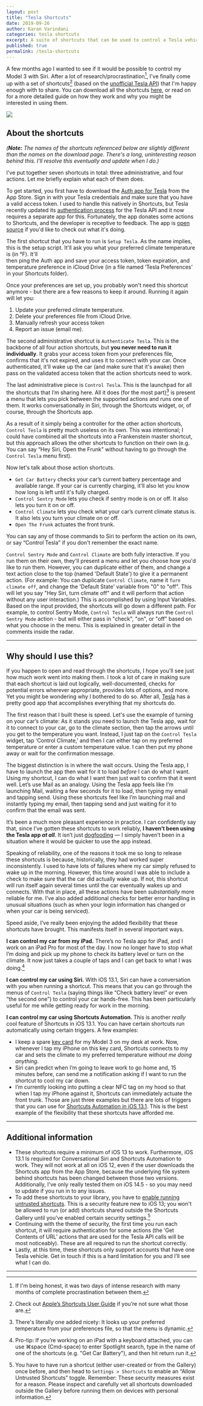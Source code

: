 ```yaml
--- 
layout: post
title: "Tesla Shortcuts"
date: 2019-09-26
author: Karan Varindani
categories: tesla shortcuts
excerpt: A suite of shortcuts that can be used to control a Tesla vehicle through Siri (and more).
published: true
permalink: /tesla-shortcuts
---
```


	

A few months ago I wanted to see if it would be possible to control my Model 3 with Siri. After a lot of research/procrastination[^1], I've finally come up with a set of shortcuts[^2] (based on the [unofficial Tesla API](https://tesla-api.timdorr.com/)) that I'm happy enough with to share. You can download all the shortcuts [here](/tesla-shortcuts-tldr), or read on for a more detailed guide on how they work and why you might be interested in using them.

![](/assets/tesla-spoiler.jpeg)

## About the shortcuts
*(**Note:** The names of the shortcuts referenced below are slightly different than the names on the download page. There's a long, uninteresting reason behind this. I'll resolve this eventually and update when I do.)*

I've put together seven shortcuts in total: three administrative, and four actions. Let me briefly explain what each of them does.

To get started, you first have to download the [Auth app for Tesla](https://apps.apple.com/us/app/auth-app-for-tesla/id1552058613) from the App Store. Sign in with your Tesla credentials and make sure that you have a valid access token. I used to handle this natively in Shortcuts, but Tesla recently updated its [authentication process](https://tesla-api.timdorr.com/api-basics/authentication) for the Tesla API and it now requires a separate app for this. Fortunately, the app donates some actions to Shortcuts, and the developer is receptive to feedback. The app is [open source](https://github.com/teslabuds/authappfortesla) if you'd like to check out what it's doing.

The first shortcut that you have to run is `Setup Tesla`. As the name implies, this is the setup script. It'll ask you what your preferred climate temperature is (in °F). It'll  
then ping the Auth app and save your access token, token expiration, and temperature preference in iCloud Drive (in a file named ‘Tesla Preferences’ in your Shortcuts folder).

Once your preferences are set up, you probably won't need this shortcut anymore -  but there are a few reasons to keep it around. Running it again will let you:
1. Update your preferred climate temperature.
2. Delete your preferences file from iCloud Drive.
3. Manually refresh your access token
4. Report an issue (email me).

The second administrative shortcut is `Authenticate Tesla`. This is the backbone of all four action shortcuts, but **you never need to run it individually**. It grabs your access token from your preferences file, confirms that it's not expired, and uses it to connect with your car. Once authenticated, it'll wake up the car (and make sure that it's awake) then pass on the validated access token that the action shortcuts need to work.

The last administrative piece is `Control Tesla`. This is the launchpad for all the shortcuts that I’m sharing here. All it does (for the most part)[^3] is present a menu that lets you pick between the supported actions and runs one of them. It works conversationally in Siri, through the Shortcuts widget, or, of course, through the Shortcuts app.

As a result of it simply being a controller for the other action shortcuts, `Control Tesla` is pretty much useless on its own. This was intentional; I could have combined all the shortcuts into a Frankenstein master shortcut, but this approach allows the other shortcuts to function on their own (e.g. You can say “Hey Siri, Open the Frunk” without having to go through the `Control Tesla` menu first).

Now let's talk about those action shortcuts.

* `Get Car Battery` checks your car’s current battery percentage and available range. If your car is currently charging, it'll also let you know how long is left until it's fully charged.
* `Control Sentry Mode` lets you check if sentry mode is on or off. It also lets you turn it on or off.
* `Control Climate` lets you check what your car’s current climate status is. It also lets you turn your climate on or off.
* `Open The Frunk` actuates the front trunk.

You can say any of those commands to Siri to perform the action on its own, or say “Control Tesla” if you don't remember the exact name.

`Control Sentry Mode` and `Control Climate` are both fully interactive. If you run them on their own, they'll present a menu and let you choose how you'd like to run them. However, you can duplicate either of them, and change a text action close to the top (named 'Default State') to give it a permanent action. (For example: You can duplicate `Control Climate`, name it `Turn climate off`, and change the 'Default State' variable from "0" to "off". This will let you say "Hey Siri, turn climate off" and it will perform that action without any user interaction.) This is accomplished by using Input Variables. Based on the input provided, the shortcuts will go down a different path. For example, to control Sentry Mode, `Control Tesla` will always run the `Control Sentry Mode` action - but will either pass in "check", "on", or "off" based on what you choose in the menu. This is explained in greater detail in the comments inside the radar.

---- 

## Why should I use this?
If you happen to open and read through the shortcuts, I hope you'll see just how much work went into making them. I took a lot of care in making sure that each shortcut is laid out logically, well-documented, checks for potential errors wherever appropriate, provides lots of options, and more. Yet you might be wondering why I bothered to do so. After all, [Tesla](https://apps.apple.com/us/app/tesla/id582007913) has a pretty good app that accomplishes everything that my shortcuts do.

The first reason that I built these is speed. Let's use the example of turning on your car’s climate: As it stands you need to launch the Tesla app, wait for it to connect to your car, go to the climate section, then tap the arrows until you get to the temperature you want. Instead, I just tap on the  `Control Tesla`  widget, tap ‘Control Climate,’ and then I can either tap on my preferred temperature or enter a custom temperature value. I can then put my phone away or wait for the confirmation message.

The biggest distinction is in where the wait occurs. Using the Tesla app, I have to launch the app then wait for it to load _before_ I can do what I want. Using my shortcut, I can do what I want then just wait to confirm that it went well. Let’s use Mail as an analogy. Using the Tesla app feels like I’m launching Mail, waiting a few seconds for it to load, then typing my email and tapping send. Using these shortcuts feel like I’m launching mail and instantly typing my email, then tapping send and just waiting for it to confirm that the email was sent. 

It’s been a much more pleasant experience in practice. I can confidently say that, since I’ve gotten these shortcuts to work reliably, **I haven’t been using the Tesla app _at all_**. It isn’t just [dogfooding](https://en.wikipedia.org/wiki/Eating_your_own_dog_food) — I simply haven’t been in a situation where it would be quicker to use the app instead. 

Speaking of reliability, one of the reasons it took me so long to release these shortcuts is because, historically, they had worked super inconsistently. I used to have lots of failures where my car simply refused to wake up in the morning. However, this time around I was able to include a check to make sure that the car did actually wake up. If not, this shortcut will run itself again several times until the car eventually wakes up and connects. With that in place, all these actions have been _substantially_ more reliable for me. I’ve also added additional checks for better error handling in unusual situations (such as when your login information has changed or when your car is being serviced).

Speed aside, I’ve really been enjoying the added flexibility that these shortcuts have brought. This manifests itself in several important ways.

**I can control my car from my iPad.** There’s no Tesla app for iPad, and I work on an iPad Pro for most of the day. I now no longer have to stop what I’m doing and pick up my phone to check its battery level or turn on the climate. It now just takes a couple of taps and I can get back to what I was doing.[^4]

**I can control my car using Siri.** With iOS 13.1, Siri can have a conversation with you when running a shortcut. This means that you can go through the menus of `Control Tesla` (saying things like “Check battery level” or even “the second one”) to control your car hands-free. This has been particularly useful for me while getting ready for work in the morning.

**I can control my car using Shortcuts Automation**. This is another _really_ cool feature of Shortcuts in iOS 13.1. You can have certain shortcuts run automatically using certain triggers. A few examples:
* I keep a spare [key card](https://shop.tesla.com/product/model-3-key-card) for my Model 3 on my desk at work. Now, whenever I tap my iPhone on this key card, Shortcuts connects to my car and sets the climate to my preferred temperature _without me doing anything_.
* Siri can predict when I’m going to leave work to go home and, 15 minutes before, can send me a notification asking if I want to run the shortcut to cool my car down.
* I’m currently looking into putting a clear NFC tag on my hood so that when I tap my iPhone against it, Shortcuts can immediately actuate the front trunk. 
Those are just three examples but there are lots of triggers that you can use for [Shortcuts Automation in iOS 13.1](https://support.apple.com/guide/shortcuts/intro-to-personal-automation-apd690170742/ios). This is the best example of the flexibility that these shortcuts have afforded me.

----

## Additional information
* These shortcuts require a minimum of iOS 13 to work. Furthermore, iOS 13.1 Is required for Conversational Siri and Shortcuts Automation to work. They will not work at all on iOS 12, even if the user downloads the Shortcuts app from the App Store, because the underlying file system behind shortcuts has been changed between those two versions. Additionally, I've only really tested them on iOS 14.5 - so you may need to update if you run in to any issues.
* To add these shortcuts to your library, you have to [enable running untrusted shortcuts](https://support.apple.com/guide/shortcuts/enable-shared-shortcuts-apdfeb05586f/ios). This is a security feature new to iOS 13; you won't be allowed to run (or add) shortcuts shared outside the Shortcuts Gallery until you’ve enabled certain security settings.[^5]
* Continuing with the theme of security, the first time you run each shortcut, it will require authentication for some actions (the ‘Get Contents of URL’ actions that are used for the Tesla API calls will be most noticeably). These are all required to run the shortcut correctly.
* Lastly, at this time, these shortcuts only support accounts that have one Tesla vehicle. Get in touch if this is a hard limitation for you and I’ll see what I can do.

----

[^1]:	If I'm being honest, it was two days of intense research with many months of complete procrastination between them.

[^2]:	Check out [Apple’s Shortcuts User Guide](https://support.apple.com/guide/shortcuts/welcome/ios) if you’re not sure what those are.

[^3]:	There's literally one added nicety: It looks up your preferred temperature from your preferences file, so that the menu is dynamic.

[^4]:	Pro-tip: If you’re working on an iPad with a keyboard attached, you can use ⌘space (Cmd-space) to enter Spotlight search, type in the name of one of the shortcuts (e.g. "Get Car Battery"), and then hit return run it.

[^5]:	You have to have run a shortcut (either user-created or from the Gallery) once before, and then head to `Settings > Shortcuts` to enable an “Allow Untrusted Shortcuts” toggle. Remember: These security measures exist for a reason. Please inspect and carefully vet all shortcuts downloaded outside the Gallery before running them on devices with personal information.